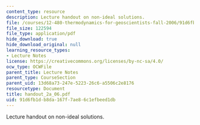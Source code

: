 ```yaml
---
content_type: resource
description: Lecture handout on non-ideal solutions.
file: /courses/12-480-thermodynamics-for-geoscientists-fall-2006/91d6fb1db8da167f7ae86c1efbeed1db_handout_2a_06.pdf
file_size: 122594
file_type: application/pdf
hide_download: true
hide_download_original: null
learning_resource_types:
- Lecture Notes
license: https://creativecommons.org/licenses/by-nc-sa/4.0/
ocw_type: OCWFile
parent_title: Lecture Notes
parent_type: CourseSection
parent_uid: 13d68a73-247e-5223-26c6-a5506c2e8176
resourcetype: Document
title: handout_2a_06.pdf
uid: 91d6fb1d-b8da-167f-7ae8-6c1efbeed1db
---
```

Lecture handout on non-ideal solutions.